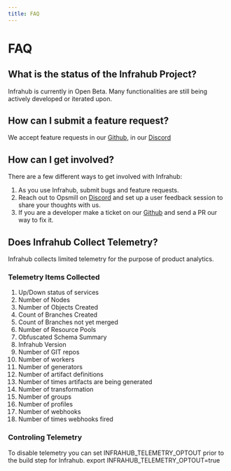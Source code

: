 ```yaml
---
title: FAQ
---
```


# FAQ

## What is the status of the Infrahub Project?

Infrahub is currently in Open Beta. Many functionalities are still being actively developed or iterated upon.

## How can I submit a feature request?

We accept feature requests in our [Github](https://github.com/opsmill/infrahub/issues), in our [Discord](https://discord.gg/typQmqXan5)

## How can I get involved?

There are a few different ways to get involved with Infrahub:

1. As you use Infrahub, submit bugs and feature requests.
2. Reach out to Opsmill on [Discord](https://discord.gg/typQmqXan5) and set up a user feedback session to share your thoughts with us.
3. If you are a developer make a ticket on our [Github](https://github.com/opsmill/infrahub/issues) and send a PR our way to fix it.

## Does Infrahub Collect Telemetry?

Infrahub collects limited telemetry for the purpose of product analytics.

### Telemetry Items Collected

1. Up/Down status of services
2. Number of Nodes
3. Number of Objects Created
4. Count of Branches Created
5. Count of Branches not yet merged
6. Number of Resource Pools
7. Obfuscated Schema Summary
8. Infrahub Version
9. Number of GIT repos
10. Number of workers
11. Number of generators
12. Number of artifact definitions
13. Number of times artifacts are being generated
14. Number of transformation
15. Number of groups
16. Number of profiles
17. Number of webhooks
18. Number of times webhooks fired

### Controling Telemetry

To disable telemetry you can set INFRAHUB_TELEMETRY_OPTOUT prior to the build step for Infrahub. 
    export INFRAHUB_TELEMETRY_OPTOUT=true